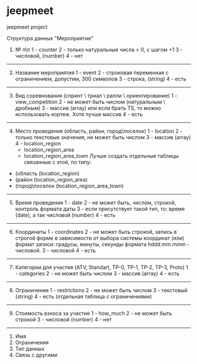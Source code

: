 # jeepmeet
jeepmeet project

Структура данных "Мероприятие"

1. № п\п 
1 - counter 
2 - только натуральные числа > 0, c шагом +1
3 - числовой, (number)
4 - нет
------------------------
2. Название мероприятия
1 - event
2 - строковая переменная с ограничением, допустим, 300 символов
3 - строка, (string)
4 - есть 
------------------------
3. Вид соревнования (спринт \ триал \ ралли \ ориентирование)
1 - view_competition
2 - не может быть числом (натуральным \ дробным)
3 - массив (array) или если брать TS, то можно использовать кортеж. Хотя лучше массив
4 - есть 
------------------------
4. Место проведения (область, район, город\поселок)
1 - location
2 - только текстовые значения, не может быть числом
3 - массив (array)
4 - location_region
   - location_region_area
   - location_region_area_town
Лучше создать отдельные таблицы связанные с этой, по типу: 
  - (область (location_region)
  - (район (location_region_area)
  - (город\поселок (location_region_area_town)
------------------------
5. Время проведения
1 - date
2 - не может быть, числом, строкой, контроль формата даты 
3 - если присутствует такой тип, то: время (date), а так числовой (number)
4 - есть 
------------------------
6. Координаты
1 - coordinates 
2 - не может быть строкой, запись в строгой форме в зависимости от выбора системы координат (или) формат записи: градусы, минуты, секунды формата hddd.mm.mmm - числовой.
3 - числовой
4 - есть
------------------------
7. Категории для участия (ATV, Standart, TP-0, TP-1, TP-2, TP-3, Proto)
1 - categories 
2 - не может быть числом
3 - массив (array)
4 - есть 
------------------------
8. Ограничения 
1 - restrictions
2 - не может быть числом
3 - текстовый (string)
4 - есть (отдельная таблица с ограничениями)
------------------------
9. Стоимость взноса за участие
1 - how_much
2 - не может быть строкой
3 - числовой (number)
4 - нет
------------------------

1) Имя
2) Ограничения
3) Тип данных
4) Связь с другими

